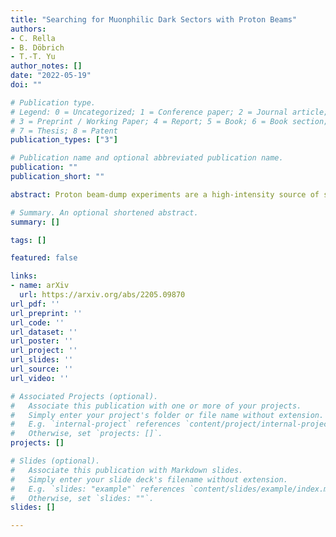 ```yaml
---
title: "Searching for Muonphilic Dark Sectors with Proton Beams"
authors:
- C. Rella
- B. Döbrich
- T.-T. Yu
author_notes: []
date: "2022-05-19"
doi: ""

# Publication type.
# Legend: 0 = Uncategorized; 1 = Conference paper; 2 = Journal article;
# 3 = Preprint / Working Paper; 4 = Report; 5 = Book; 6 = Book section;
# 7 = Thesis; 8 = Patent
publication_types: ["3"]

# Publication name and optional abbreviated publication name.
publication: ""
publication_short: ""

abstract: Proton beam-dump experiments are a high-intensity source of secondary muons and provide an opportunity to probe muon-specific dark sectors. We adopt a simplified-models framework for an exotic light scalar particle coupling predominantly or exclusively to muons. Equipped with state-of-the-art muon simulations, we compute the sensitivity reach in the parameter space $m_S, g_\\mu$ of the dark mediator, examining in detail the examples of the experiment NA62 in beam-dump mode and the proposed experiment SHiP. We find a significant yield of such exotics in the sub-GeV mass range. Our projections are competitive with those of primary muon-beam experiments and complementary to current constraints, spanning uncharted parameter space and accessing new physics potentially responsible for the $g_\\mu$ anomaly.

# Summary. An optional shortened abstract.
summary: []

tags: []

featured: false

links:
- name: arXiv
  url: https://arxiv.org/abs/2205.09870
url_pdf: '' 
url_preprint: '' 
url_code: ''
url_dataset: ''
url_poster: ''
url_project: ''
url_slides: ''
url_source: ''
url_video: ''

# Associated Projects (optional).
#   Associate this publication with one or more of your projects.
#   Simply enter your project's folder or file name without extension.
#   E.g. `internal-project` references `content/project/internal-project/index.md`.
#   Otherwise, set `projects: []`.
projects: []

# Slides (optional).
#   Associate this publication with Markdown slides.
#   Simply enter your slide deck's filename without extension.
#   E.g. `slides: "example"` references `content/slides/example/index.md`.
#   Otherwise, set `slides: ""`.
slides: []

---
```

